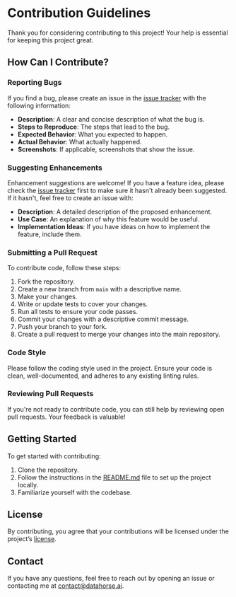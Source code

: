 # Contribution Guidelines

Thank you for considering contributing to this project! Your help is essential for keeping this project great.

## How Can I Contribute?

### Reporting Bugs

If you find a bug, please create an issue in the [issue tracker](https://github.com/DeDolphins/DataHorse/issues) with the following information:
- **Description**: A clear and concise description of what the bug is.
- **Steps to Reproduce**: The steps that lead to the bug.
- **Expected Behavior**: What you expected to happen.
- **Actual Behavior**: What actually happened.
- **Screenshots**: If applicable, screenshots that show the issue.

### Suggesting Enhancements

Enhancement suggestions are welcome! If you have a feature idea, please check the [issue tracker](link-to-issues) first to make sure it hasn't already been suggested. If it hasn't, feel free to create an issue with:
- **Description**: A detailed description of the proposed enhancement.
- **Use Case**: An explanation of why this feature would be useful.
- **Implementation Ideas**: If you have ideas on how to implement the feature, include them.

### Submitting a Pull Request

To contribute code, follow these steps:
1. Fork the repository.
2. Create a new branch from `main` with a descriptive name.
3. Make your changes.
4. Write or update tests to cover your changes.
5. Run all tests to ensure your code passes.
6. Commit your changes with a descriptive commit message.
7. Push your branch to your fork.
8. Create a pull request to merge your changes into the main repository.

### Code Style

Please follow the coding style used in the project. Ensure your code is clean, well-documented, and adheres to any existing linting rules.

### Reviewing Pull Requests

If you're not ready to contribute code, you can still help by reviewing open pull requests. Your feedback is valuable!

## Getting Started

To get started with contributing:
1. Clone the repository.
2. Follow the instructions in the [README.md](https://github.com/DeDolphins/DataHorse/blob/main/README.md) file to set up the project locally.
3. Familiarize yourself with the codebase.

## License

By contributing, you agree that your contributions will be licensed under the project’s [license](https://github.com/DeDolphins/DataHorse/blob/main/LICENSE).

## Contact

If you have any questions, feel free to reach out by opening an issue or contacting me at [contact@datahorse.ai](mailto:contact@datahorse.ai).